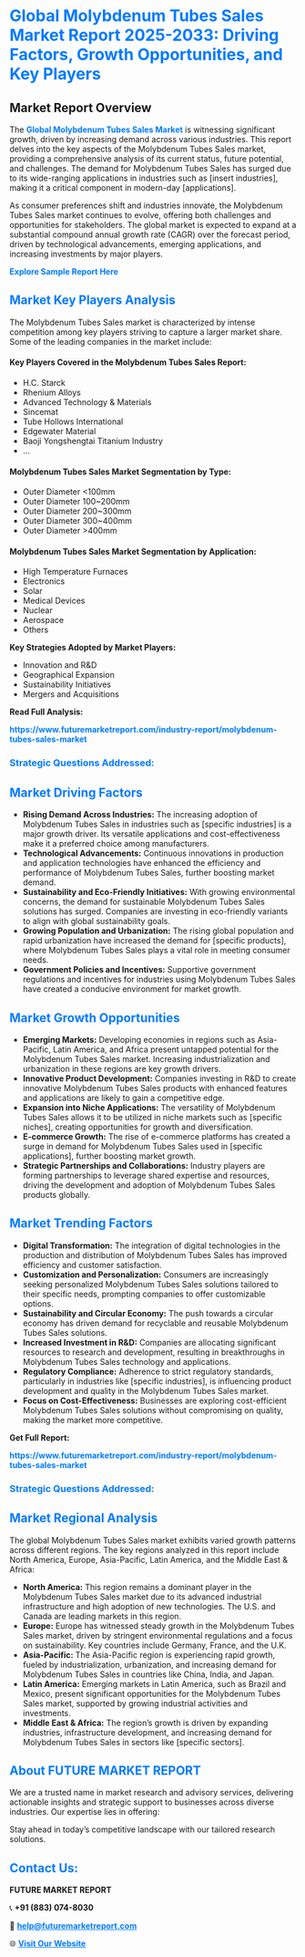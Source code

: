 <h1 style="color: #007BFF;">Global Molybdenum Tubes Sales Market Report 2025-2033: Driving Factors, Growth Opportunities, and Key Players</h1>

<section id="overview">
<h2>Market Report Overview</h2>
<p>The <a href="https://www.futuremarketreport.com/industry-report/molybdenum-tubes-sales-market" style="color: #007BFF; text-decoration: none;"><strong>Global Molybdenum Tubes Sales Market</strong></a> is witnessing significant growth, driven by increasing demand across various industries. This report delves into the key aspects of the Molybdenum Tubes Sales market, providing a comprehensive analysis of its current status, future potential, and challenges. The demand for Molybdenum Tubes Sales has surged due to its wide-ranging applications in industries such as [insert industries], making it a critical component in modern-day [applications].</p>
<p>As consumer preferences shift and industries innovate, the Molybdenum Tubes Sales market continues to evolve, offering both challenges and opportunities for stakeholders. The global market is expected to expand at a substantial compound annual growth rate (CAGR) over the forecast period, driven by technological advancements, emerging applications, and increasing investments by major players.</p>
</section>

<section id="overview">
<p><a href="https://www.futuremarketreport.com/request-sample/reportId=104613" style="color: #007BFF; text-decoration: none;"><strong>Explore Sample Report Here</strong></a></p>
</section>

<section id="key-players">
<h2 style="color: #007BFF;">Market Key Players Analysis</h2>
<p>The Molybdenum Tubes Sales market is characterized by intense competition among key players striving to capture a larger market share. Some of the leading companies in the market include:</p>
<h4>Key Players Covered in the Molybdenum Tubes Sales Report:</h4>
<ul><li>H.C. Starck</li><li>Rhenium Alloys</li><li>Advanced Technology &amp; Materials</li><li>Sincemat</li><li>Tube Hollows International</li><li>Edgewater Material</li><li>Baoji Yongshengtai Titanium Industry</li><li>...</li></ul>
<h4>Molybdenum Tubes Sales Market Segmentation by Type:</h4>
<ul><li>Outer Diameter &lt;100mm</li><li>Outer Diameter 100~200mm</li><li>Outer Diameter 200~300mm</li><li>Outer Diameter 300~400mm</li><li>Outer Diameter &gt;400mm</li></ul>

<h4>Molybdenum Tubes Sales Market Segmentation by Application:</h4>
<ul><li>High Temperature Furnaces</li><li>Electronics</li><li>Solar</li><li>Medical Devices</li><li>Nuclear</li><li>Aerospace</li><li>Others</li></ul>
<p><strong>Key Strategies Adopted by Market Players:</strong></p>
<ul>
<li>Innovation and R&D</li>
<li>Geographical Expansion</li>
<li>Sustainability Initiatives</li>
<li>Mergers and Acquisitions</li>
</ul>
</section>

<section>
<p><strong>Read Full Analysis: </strong></p><a href="https://www.futuremarketreport.com/industry-report/molybdenum-tubes-sales-market" style="color: #007BFF; text-decoration: none;"><strong>https://www.futuremarketreport.com/industry-report/molybdenum-tubes-sales-market</strong></a>
<h3 style="color: #007BFF;">Strategic Questions Addressed:</h3>
</section>

<section id="driving-factors">
<h2 style="color: #007BFF;">Market Driving Factors</h2>
<ul>
<li><strong>Rising Demand Across Industries:</strong> The increasing adoption of Molybdenum Tubes Sales in industries such as [specific industries] is a major growth driver. Its versatile applications and cost-effectiveness make it a preferred choice among manufacturers.</li>
<li><strong>Technological Advancements:</strong> Continuous innovations in production and application technologies have enhanced the efficiency and performance of Molybdenum Tubes Sales, further boosting market demand.</li>
<li><strong>Sustainability and Eco-Friendly Initiatives:</strong> With growing environmental concerns, the demand for sustainable Molybdenum Tubes Sales solutions has surged. Companies are investing in eco-friendly variants to align with global sustainability goals.</li>
<li><strong>Growing Population and Urbanization:</strong> The rising global population and rapid urbanization have increased the demand for [specific products], where Molybdenum Tubes Sales plays a vital role in meeting consumer needs.</li>
<li><strong>Government Policies and Incentives:</strong> Supportive government regulations and incentives for industries using Molybdenum Tubes Sales have created a conducive environment for market growth.</li>
</ul>
</section>

<section id="growth-opportunities">
<h2 style="color: #007BFF;">Market Growth Opportunities</h2>
<ul>
<li><strong>Emerging Markets:</strong> Developing economies in regions such as Asia-Pacific, Latin America, and Africa present untapped potential for the Molybdenum Tubes Sales market. Increasing industrialization and urbanization in these regions are key growth drivers.</li>
<li><strong>Innovative Product Development:</strong> Companies investing in R&D to create innovative Molybdenum Tubes Sales products with enhanced features and applications are likely to gain a competitive edge.</li>
<li><strong>Expansion into Niche Applications:</strong> The versatility of Molybdenum Tubes Sales allows it to be utilized in niche markets such as [specific niches], creating opportunities for growth and diversification.</li>
<li><strong>E-commerce Growth:</strong> The rise of e-commerce platforms has created a surge in demand for Molybdenum Tubes Sales used in [specific applications], further boosting market growth.</li>
<li><strong>Strategic Partnerships and Collaborations:</strong> Industry players are forming partnerships to leverage shared expertise and resources, driving the development and adoption of Molybdenum Tubes Sales products globally.</li>
</ul>
</section>

<section id="trending-factors">
<h2 style="color: #007BFF;">Market Trending Factors</h2>
<ul>
<li><strong>Digital Transformation:</strong> The integration of digital technologies in the production and distribution of Molybdenum Tubes Sales has improved efficiency and customer satisfaction.</li>
<li><strong>Customization and Personalization:</strong> Consumers are increasingly seeking personalized Molybdenum Tubes Sales solutions tailored to their specific needs, prompting companies to offer customizable options.</li>
<li><strong>Sustainability and Circular Economy:</strong> The push towards a circular economy has driven demand for recyclable and reusable Molybdenum Tubes Sales solutions.</li>
<li><strong>Increased Investment in R&D:</strong> Companies are allocating significant resources to research and development, resulting in breakthroughs in Molybdenum Tubes Sales technology and applications.</li>
<li><strong>Regulatory Compliance:</strong> Adherence to strict regulatory standards, particularly in industries like [specific industries], is influencing product development and quality in the Molybdenum Tubes Sales market.</li>
<li><strong>Focus on Cost-Effectiveness:</strong> Businesses are exploring cost-efficient Molybdenum Tubes Sales solutions without compromising on quality, making the market more competitive.</li>
</ul>
</section>

<section>
<p><strong>Get Full Report: </strong></p><a href="https://www.futuremarketreport.com/industry-report/molybdenum-tubes-sales-market" style="color: #007BFF; text-decoration: none;"><strong>https://www.futuremarketreport.com/industry-report/molybdenum-tubes-sales-market</strong></a>
<h3 style="color: #007BFF;">Strategic Questions Addressed:</h3>
</section>


<section id="regional-analysis">
<h2 style="color: #007BFF;">Market Regional Analysis</h2>
<p>The global Molybdenum Tubes Sales market exhibits varied growth patterns across different regions. The key regions analyzed in this report include North America, Europe, Asia-Pacific, Latin America, and the Middle East & Africa:</p>
<ul>
<li><strong>North America:</strong> This region remains a dominant player in the Molybdenum Tubes Sales market due to its advanced industrial infrastructure and high adoption of new technologies. The U.S. and Canada are leading markets in this region.</li>
<li><strong>Europe:</strong> Europe has witnessed steady growth in the Molybdenum Tubes Sales market, driven by stringent environmental regulations and a focus on sustainability. Key countries include Germany, France, and the U.K.</li>
<li><strong>Asia-Pacific:</strong> The Asia-Pacific region is experiencing rapid growth, fueled by industrialization, urbanization, and increasing demand for Molybdenum Tubes Sales in countries like China, India, and Japan.</li>
<li><strong>Latin America:</strong> Emerging markets in Latin America, such as Brazil and Mexico, present significant opportunities for the Molybdenum Tubes Sales market, supported by growing industrial activities and investments.</li>
<li><strong>Middle East & Africa:</strong> The region’s growth is driven by expanding industries, infrastructure development, and increasing demand for Molybdenum Tubes Sales in sectors like [specific sectors].</li>
</ul>
</section>

<footer>
<h2 style="color: #007BFF;">About FUTURE MARKET REPORT</h2>
<p>We are a trusted name in market research and advisory services, delivering actionable insights and strategic support to businesses across diverse industries. Our expertise lies in offering:</p>

<p>Stay ahead in today’s competitive landscape with our tailored research solutions.</p>

<h2 style="color: #007BFF;">Contact Us:</h2>
<p><strong>FUTURE MARKET REPORT</strong></p>
<p>📞 <strong>+91 (883) 074-8030</strong></p>
<p>📧 <strong><a href="mailto:help@futuremarketreport.com" style="color: #007BFF;">help@futuremarketreport.com</a></strong></p>
<p>🌐 <strong><a href="https://www.futuremarketreport.com/" style="color: #007BFF;">Visit Our Website</a></strong></p>
</footer>